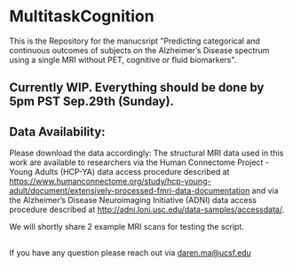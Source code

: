 # MultitaskCognition

This is the Repository for the manucsript "Predicting categorical and continuous outcomes of subjects on the Alzheimer’s Disease spectrum using a single MRI without PET, cognitive or fluid biomarkers".

## Currently WIP. Everything should be done by 5pm PST Sep.29th (Sunday).

## Data Availability:
Please download the data accordingly:
The structural MRI data used in this work are available to researchers via the Human Connectome Project - Young Adults (HCP-YA) data access procedure described at https://www.humanconnectome.org/study/hcp-young-adult/document/extensively-processed-fmri-data-documentation and via the Alzheimer’s Disease Neuroimaging Initiative (ADNI) data access procedure described at http://adni.loni.usc.edu/data-samples/accessdata/.

We will shortly share 2 example MRI scans for testing the script.

##
If you have any question please reach out via daren.ma@ucsf.edu
